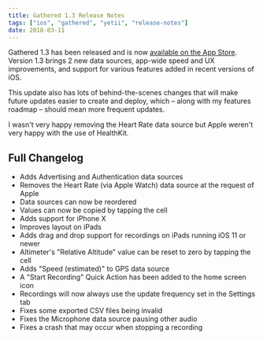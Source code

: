 ```yaml
---
title: Gathered 1.3 Release Notes
tags: ["ios", "gathered", "yetii", "release-notes"]
date: 2018-03-11
---
```


Gathered 1.3 has been released and is now [available on the App Store](https://itunes.apple.com/us/app/apple-store/id929726748?mt=8 "Gathered's App Store Page"). Version 1.3 brings 2 new data sources, app-wide speed and UX improvements, and support for various features added in recent versions of iOS.

This update also has lots of behind-the-scenes changes that will make future updates easier to create and deploy, which – along with my features roadmap – should mean more frequent updates.

I wasn't very happy removing the Heart Rate data source but Apple weren't very happy with the use of HealthKit.

<!-- more -->

## Full Changelog

 - Adds Advertising and Authentication data sources
 - Removes the Heart Rate (via Apple Watch) data source at the request of Apple
 - Data sources can now be reordered
 - Values can now be copied by tapping the cell
 - Adds support for iPhone X
 - Improves layout on iPads
 - Adds drag and drop support for recordings on iPads running iOS 11 or newer
 - Altimeter's "Relative Altitude" value can be reset to zero by tapping the cell
 - Adds "Speed (estimated)" to GPS data source
 - A "Start Recording" Quick Action has been added to the home screen icon
 - Recordings will now always use the update frequency set in the Settings tab
 - Fixes some exported CSV files being invalid
 - Fixes the Microphone data source pausing other audio
 - Fixes a crash that may occur when stopping a recording
